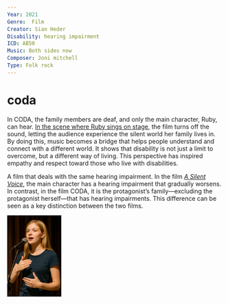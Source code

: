 ```yaml
---
Year: 2021
Genre:  Film
Creator: Sian Heder
Disability: hearing impairment
ICD: AB50
Music: Both sides now
Composer: Joni mitchell
Type: Folk rock
---
```


# coda

In CODA, the family members are deaf, and only the main character, Ruby, can hear. [In the scene where Ruby sings on stage](https://www.youtube.com/watch?v=SgKvP0O0nyI), the film turns off the sound, letting the audience experience the silent world her family lives in. By doing this, music becomes a bridge that helps people understand and connect with a different world. It shows that disability is not just a limit to overcome, but a different way of living. This perspective has inspired empathy and respect toward those who live with disabilities.

A film that deals with the same hearing impairment. In the film [*A Silent Voice*](jin_guangxin.md), the main character has a hearing impairment that gradually worsens. In contrast, in the film CODA, it is the protagonist’s family—excluding the protagonist herself—that has hearing impairments. This difference can be seen as a key distinction between the two films.

<img src="./hangahyeon_img.png" alt="it is a scene where someone sings on stage using sign language" style="width:25%;" />
